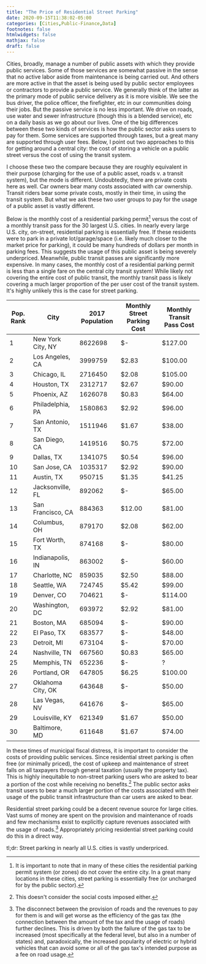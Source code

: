 ```yaml
---
title: "The Price of Residential Street Parking"
date: 2020-09-15T11:38:02-05:00
categories: [Cities,Public-Finance,Data]
footnotes: false
htmlwidgets: false
mathjax: false
draft: false
---
```


Cities, broadly, manage a number of public assets with which they provide public services. Some of those services are somewhat passive in the sense that no active labor aside from maintenance is being carried out. And others are more active in that the asset is being used by public sector employees or contractors to provide a public service. We generally think of the latter as the primary mode of public service delivery as it is more visible. We see the bus driver, the police officer, the firefighter, etc in our communities doing their jobs. But the passive service is no less important. We drive on roads, use water and sewer infrastructure (though this is a blended service), etc on a daily basis as we go about our lives. One of the big differences between these two kinds of services is how the public sector asks users to pay for them. Some services are supported through taxes, but a great many are supported through user fees. Below, I point out two approaches to this for getting around a central city: the cost of storing a vehicle on a public street versus the cost of using the transit system.

<!--more-->

I choose these two the compare because they are roughly equivalent in their purpose (charging for the use of a public asset, roads v. a transit system), but the mode is different. Undoubtedly, there are private costs here as well. Car owners bear many costs associated with car ownership. Transit riders bear some private costs, mostly in their time, in using the transit system. But what we ask these two user groups to pay for the usage of a public asset is vastly different.

Below is the monthly cost of a residential parking permit[^1] versus the cost of a monthly transit pass for the 30 largest U.S. cities. In nearly every large U.S. city, on-street, residential parking is essentially free. If these residents were to park in a private lot/garage/space (i.e. likely much closer to the market price for parking), it could be many hundreds of dollars per month in parking fees. This suggests the usage of this public asset is being severely underpriced. Meanwhile, public transit passes are significantly more expensive. In many cases, the monthly cost of a residential parking permit is less than a single fare on the central city transit system! While likely not covering the entire cost of public transit, the monthly transit pass is likely covering a much larger proportion of the per user cost of the transit system. It's highly unlikely this is the case for street parking.

| Pop. Rank | City | 2017 Population | Monthly Street Parking Cost  | Monthly Transit Pass Cost |
|------|---|---------|---|---|
| 1    | New York City, NY | 8622698 |  $-    |  $127.00 |
| 2    | Los Angeles, CA   | 3999759 |  $2.83 |  $100.00   |
| 3    | Chicago, IL       | 2716450 |  $2.08 |  $105.00   |
| 4    | Houston, TX       | 2312717 |  $2.67 |  $90.00  |
| 5    | Phoenix, AZ       | 1626078 |  $0.83 |  $64.00  |
| 6    | Philadelphia, PA  | 1580863 |  $2.92 |  $96.00  |
| 7    | San Antonio, TX   | 1511946 |  $1.67 |  $38.00  |
| 8    | San Diego, CA     | 1419516 |  $0.75 |  $72.00  |
| 9    | Dallas, TX        | 1341075 |  $0.54 |  $96.00  |
| 10   | San Jose, CA      | 1035317 |  $2.92 |  $90.00  |
| 11   | Austin, TX        | 950715  |  $1.35 |  $41.25  |
| 12   | Jacksonville, FL  | 892062  |  $-    |  $65.00  |
| 13   | San Francisco, CA | 884363  |  $12.00|  $81.00  |
| 14   | Columbus, OH      | 879170  |  $2.08 |  $62.00  |
| 15   | Fort Worth, TX    | 874168  |  $-    |  $80.00  |
| 16   | Indianapolis, IN  | 863002  |  $-    |  $60.00  |
| 17   | Charlotte, NC     | 859035  |  $2.50 |  $88.00  |
| 18   | Seattle, WA       | 724745  |  $5.42 |  $99.00  |
| 19   | Denver, CO        | 704621  |  $-    |  $114.00 |
| 20   | Washington, DC    | 693972  |  $2.92 |  $81.00  |
| 21   | Boston, MA        | 685094  |  $-    |  $90.00  |
| 22   | El Paso, TX       | 683577  |  $-    |  $48.00  |
| 23   | Detroit, MI       | 673104  |  $-    |  $70.00  |
| 24   | Nashville, TN     | 667560  |  $0.83 |  $65.00  |
| 25   | Memphis, TN       | 652236  |  $-    |  ?       |
| 26   | Portland, OR      | 647805  |  $6.25 |  $100.00 |
| 27   | Oklahoma City, OK | 643648  |  $-    |  $50.00  |
| 28   | Las Vegas, NV     | 641676  |  $-    |  $65.00  |
| 29   | Louisville, KY    | 621349  |  $1.67 |  $50.00  |
| 30   | Baltimore, MD     | 611648  |  $1.67 |  $74.00  |

In these times of municipal fiscal distress, it is important to consider the costs of providing public services. Since residential street parking is often free (or minimally priced), the cost of upkeep and maintenance of street falls on all taxpayers through general taxation (usually the property tax). This is highly inequitable to non-street parking users who are asked to bear a portion of the cost while receiving no benefits.[^2] The public sector asks transit users to bear a much larger portion of the costs associated with their usage of the public transit infrastructure than car users are asked to bear.

Residential street parking could be a decent revenue source for large cities. Vast sums of money are spent on the provision and maintenance of roads and few mechanisms exist to explicitly capture revenues associated with the usage of roads.[^3] Appropriately pricing residential street parking could do this in a direct way.

tl;dr: Street parking in nearly all U.S. cities is vastly underpriced.

[^1]: It is important to note that in many of these cities the residential parking permit system (or zones) do not cover the entire city. In a great many locations in these cities, street parking is essentially free (or uncharged for by the public sector).
[^2]: This doesn't consider the social costs imposed either.
[^3]: The disconnect between the provision of roads and the revenues to pay for them is and will get worse as the efficiency of the gas tax (the connection between the amount of the tax and the usage of roads) further declines. This is driven by both the failure of the gas tax to be increased (most specifically at the federal level, but also in a number of states) and, paradoxically, the increased popularity of electric or hybrid vehicles that can avoid some or all of the gas tax's intended purpose as a fee on road usage.
